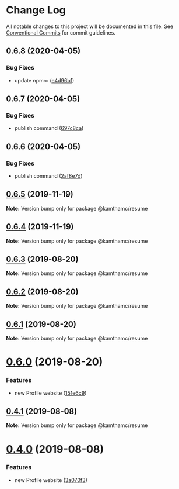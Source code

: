# Change Log

All notable changes to this project will be documented in this file.
See [Conventional Commits](https://conventionalcommits.org) for commit guidelines.

## 0.6.8 (2020-04-05)

### Bug Fixes

- update npmrc ([e4d96b1](https://github.com/kamthamc/resume/commit/e4d96b1d6c31199a60b2e9400b62fb0064206342))

## 0.6.7 (2020-04-05)

### Bug Fixes

- publish command ([697c8ca](https://github.com/kamthamc/resume/commit/697c8ca38fb4d7628bf28c22aafae2be5dca35ac))

## 0.6.6 (2020-04-05)

### Bug Fixes

- publish command ([2af8e7d](https://github.com/kamthamc/resume/commit/2af8e7d82cc2e1eb6c7d9ac15e26112e73122395))

## [0.6.5](https://github.com/kamthamc/resume/compare/v0.6.4...v0.6.5) (2019-11-19)

**Note:** Version bump only for package @kamthamc/resume

## [0.6.4](https://github.com/kamthamc/resume/compare/v0.6.3...v0.6.4) (2019-11-19)

**Note:** Version bump only for package @kamthamc/resume

## [0.6.3](https://github.com/kamthamc/resume/compare/v0.6.2...v0.6.3) (2019-08-20)

**Note:** Version bump only for package @kamthamc/resume

## [0.6.2](https://github.com/kamthamc/resume/compare/v0.6.1...v0.6.2) (2019-08-20)

**Note:** Version bump only for package @kamthamc/resume

## [0.6.1](https://github.com/kamthamc/resume/compare/v0.6.0...v0.6.1) (2019-08-20)

**Note:** Version bump only for package @kamthamc/resume

# [0.6.0](https://github.com/kamthamc/resume/compare/v0.3.14...v0.6.0) (2019-08-20)

### Features

- new Profile website ([151e6c9](https://github.com/kamthamc/resume/commit/151e6c9))

## [0.4.1](https://github.com/kamthamc/resume/compare/v0.4.0...v0.4.1) (2019-08-08)

**Note:** Version bump only for package @kamthamc/resume

# [0.4.0](https://github.com/kamthamc/resume/compare/v0.3.17...v0.4.0) (2019-08-08)

### Features

- new Profile website ([3a070f3](https://github.com/kamthamc/resume/commit/3a070f3))
